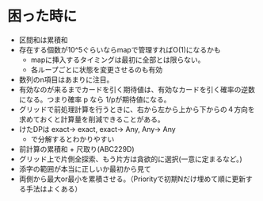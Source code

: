 # 困った時に

- 区間和は累積和
- 存在する個数が10^5ぐらいならmapで管理すればO(1)になるかも
  - mapに挿入するタイミングは最初に全部とは限らない。
  - 各ループごとに状態を変更させるのも有効
- 数列のn項目はあまりに注目。
- 有効なのが来るまでカードを引く期待値は、有効なカードを引く確率の逆数になる。つまり確率 p なら 1/pが期待値になる。
- グリッドで前処理計算を行うときに、右から左から上から下からの４方向を求めておくと計算量を削減できることがある。
- けたDPは exact-> exact, exact-> Any, Any-> Any
  - で分解するとわかりやすい
- 前計算の累積和 + 尺取り(ABC229D)
- グリッド上で片側全探索、もう片方は貪欲的に選択(一意に定まるなど。)
- 添字の範囲が本当に正しいか最初から見て
- 両側から最大or最小を累積させる。（Priorityで初期Nだけ埋めて順に更新する手法はよくある）